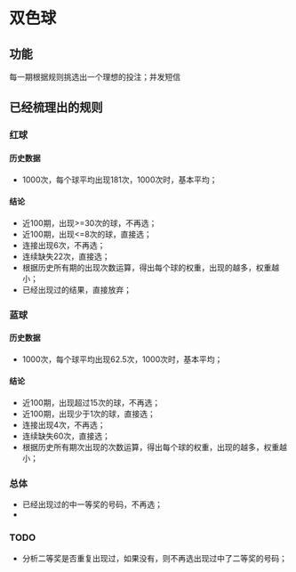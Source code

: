 # 双色球

## 功能
每一期根据规则挑选出一个理想的投注；并发短信

## 已经梳理出的规则

### 红球
#### 历史数据
* 1000次，每个球平均出现181次，1000次时，基本平均；

#### 结论
* 近100期，出现>=30次的球，不再选；
* 近100期，出现<=8次的球，直接选；
* 连接出现6次，不再选；
* 连续缺失22次，直接选；
* 根据历史所有期的出现次数运算，得出每个球的权重，出现的越多，权重越小；
* 已经出现过的结果，直接放弃；

### 蓝球
#### 历史数据
* 1000次，每个球平均出现62.5次，1000次时，基本平均； 

#### 结论
* 近100期，出现超过15次的球，不再选；
* 近100期，出现少于1次的球，直接选；
* 连接出现4次，不再选；
* 连续缺失60次，直接选；
* 根据历史所有期次出现的次数运算，得出每个球的权重，出现的越多，权重越小；

### 总体
* 已经出现过的中一等奖的号码，不再选；
* 

### TODO
* 分析二等奖是否重复出现过，如果没有，则不再选出现过中了二等奖的号码；